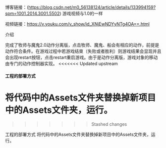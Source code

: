 博客链接：(https://blog.csdn.net/m0_56138124/article/details/133994159?spm=1001.2014.3001.5502) 游戏视频与1.0的一样




视频链接：https://v.youku.com/v_show/id_XNjEwNDYyNTg4OA==.html

介绍

完成了牧师与魔鬼2.0动作分离版，点击牧师、魔鬼、船会有相应的动作，前提是动作符合条件。在游戏过程中若游戏结束（失败或者胜利）则游戏结果会显现并且会出现restart按钮，点击restart重启游戏。由于是动作分离版，游戏对象的移动由专门的动作控制器实现。
<<<<<<< Updated upstream



#### 工程的部署方式

将代码中的Assets文件夹替换掉新项目中的Assets文件夹，运行。
=======
>>>>>>> Stashed changes

工程的部署方式
将代码中的Assets文件夹替换掉新项目中的Assets文件夹，运行。
